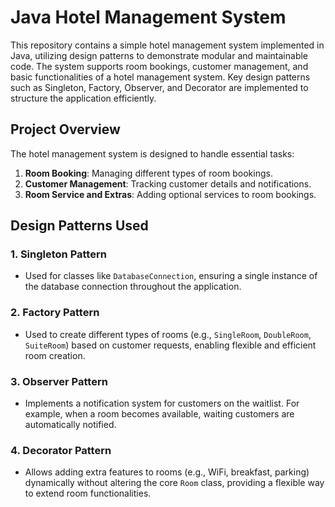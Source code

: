 # Java Hotel Management System

This repository contains a simple hotel management system implemented in Java, utilizing design patterns to demonstrate modular and maintainable code. The system supports room bookings, customer management, and basic functionalities of a hotel management system. Key design patterns such as Singleton, Factory, Observer, and Decorator are implemented to structure the application efficiently.

## Project Overview
The hotel management system is designed to handle essential tasks:
1. **Room Booking**: Managing different types of room bookings.
2. **Customer Management**: Tracking customer details and notifications.
3. **Room Service and Extras**: Adding optional services to room bookings.

## Design Patterns Used
### 1. **Singleton Pattern**
   - Used for classes like `DatabaseConnection`, ensuring a single instance of the database connection throughout the application.

### 2. **Factory Pattern**
   - Used to create different types of rooms (e.g., `SingleRoom`, `DoubleRoom`, `SuiteRoom`) based on customer requests, enabling flexible and efficient room creation.

### 3. **Observer Pattern**
   - Implements a notification system for customers on the waitlist. For example, when a room becomes available, waiting customers are automatically notified.

### 4. **Decorator Pattern**
   - Allows adding extra features to rooms (e.g., WiFi, breakfast, parking) dynamically without altering the core `Room` class, providing a flexible way to extend room functionalities.

